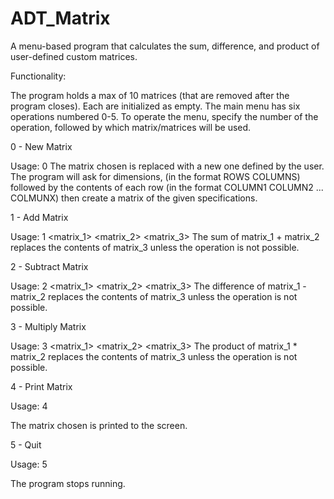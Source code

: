 # ADT_Matrix
A menu-based program that calculates the sum, difference, and product of user-defined custom matrices. 

Functionality:

The program holds a max of 10 matrices (that are removed after the program closes). Each are initialized as empty.
The main menu has six operations numbered 0-5. To operate the menu, specify the number of the operation, followed by which matrix/matrices will be used.

0 - New Matrix

Usage: 0 <matrix>
The matrix chosen is replaced with a new one defined by the user. The program will ask for dimensions, (in the format ROWS COLUMNS) followed by the contents of each row (in the format COLUMN1 COLUMN2 ... COLMUNX) then create a matrix of the given specifications.
  
1 - Add Matrix

Usage: 1 <matrix_1> <matrix_2> <matrix_3>
The sum of matrix_1 + matrix_2 replaces the contents of matrix_3 unless the operation is not possible.

2 - Subtract Matrix

Usage: 2 <matrix_1> <matrix_2> <matrix_3>
The difference of matrix_1 - matrix_2 replaces the contents of matrix_3 unless the operation is not possible.

3 - Multiply Matrix

Usage: 3 <matrix_1> <matrix_2> <matrix_3>
The product of matrix_1 * matrix_2 replaces the contents of matrix_3 unless the operation is not possible.

4 - Print Matrix

Usage: 4 <matrix>
  
The matrix chosen is printed to the screen.

5 - Quit

Usage: 5
  
The program stops running.
